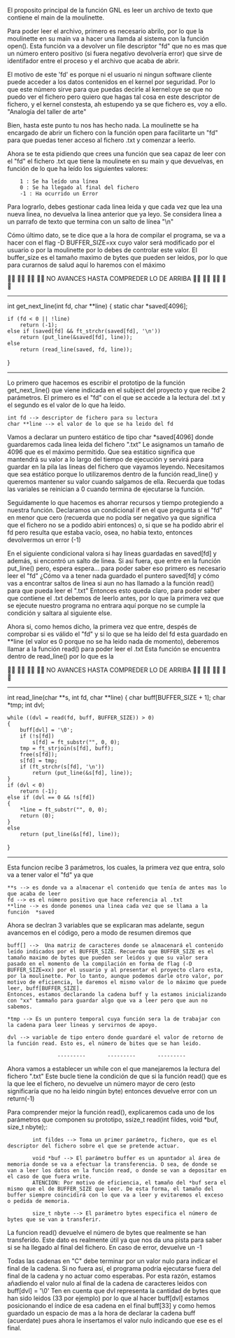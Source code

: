 El proposito principal de la función GNL es leer un archivo de texto que contiene el main de la moulinette.

Para poder leer el archivo, primero es necesario abrilo, por lo que la moulinette en su main va a hacer una llamda al sistema con la función open(). Esta función va a devolver un file descriptor "fd" que no es mas que un número entero positivo (si fuera negativo devolvería error) que sirve de identifador entre el proceso y el archivo que acaba de abrir.

El motivo de este 'fd' es porque ni el usuario ni ningun software cliente puede acceder a los datos contenidos en el kernel por seguridad. Por lo que este número sirve para que puedas decirle al kernel:oye se que no puedo ver el fichero pero quiero que hagas tal cosa en este descriptor de fichero, y el kernel constesta, ah estupendo ya se que fichero es, voy a ello. "Analogía del taller de arte"

Bien, hasta este punto tu nos has hecho nada. La moulinette se ha encargado de abrir un fichero con la función open para facilitarte un "fd" para que puedas tener acceso al fichero .txt y comenzar a leerlo.

Ahora se te esta pidiendo que crees una función que sea capaz de leer con el "fd" el fichero .txt que tiene la moulinete en su main y que devuelvas, en función de lo que ha leído los siguientes valores:

		1 : Se ha leído una línea
		0 : Se ha llegado al final del fichero
		-1 : Ha ocurrido un Error

Para lograrlo, debes gestionar cada linea leida y que cada vez que lea una nueva linea, no devuelva la linea anterior que ya leyo. Se considera linea a un parrafo de texto que termina con un salto de línea "\n"

Cómo último dato, se te dice que a la hora de compilar el programa, se va a hacer con el flag -D BUFFER_SIZE=xx cuyo valor será modificado por el usuario o por la moulinette por lo debes de controlar este valor. El buffer_size es el tamaño maximo de bytes que pueden ser leidos, por lo que para curarnos de salud aquí lo haremos con el máximo


🧪🧠 🧪🧠 🧪🧠 🧪🧠     NO AVANCES HASTA COMPREDER LO DE ARRIBA    🧪🧠 🧪🧠 🧪🧠 🧪🧠


*******************************************************
int		get_next_line(int fd, char **line)
{
	static char		*saved[4096];

	if (fd < 0 || !line)
		return (-1);
	else if (saved[fd] && ft_strchr(saved[fd], '\n'))
		return (put_line(&saved[fd], line));
	else
		return (read_line(saved, fd, line));
}
*******************************************************

Lo primero que hacemos es escribir el prototipo de la función get_next_line() que viene indicada en el subject del proyecto y que recibe 2 parámetros. El primero es el "fd" con el que se accede a la lectura del .txt y el segundo es el valor de lo que ha leido.

	int	fd --> descriptor de fichero para su lectura
	char **line --> el valor de lo que se ha leido del fd

Vamos a declarar un puntero estático de tipo char *saved[4096] donde guardaremos cada linea leida del fichero ".txt"  Le asignamos un tamaño de 4096 que es el máximo permitido.
Que sea estático significa que mantendrá su valor a lo largo del tiempo de ejecución y servirá para guardar en la pila las lineas del fichero que vayamos leyendo. Necesitamos que sea estático porque lo utilizaremos dentro de la función read_line() y queremos mantener su valor cuando salgamos de ella. Recuerda que todas las variales se reinician a 0 cuando termina de ejecutarse la función.

Seguidamente lo que hacemos es ahorrar recursos y tiempo protegiendo a nuestra función. Declaramos un condicional if en el que pregunta si el "fd" en menor que cero (recuerda que no podía ser negativo ya que significa que el fichero no se a podido abiri entonces) o, si que se ha podido abrir el fd pero resulta que estaba vacío, osea, no habia texto, entonces devolvermos un error (-1)


En el siguiente condicional valora si hay lineas guardadas en saved[fd] y además, si encontró un salto de linea. Si así fuera, que entre en la función put_line() pero, espera espera... para poder saber eso primero es necesario leer el "fd" ¿Cómo va a tener nada guardado el puntero saved[fd] y cómo vas a encontrar saltos de linea si aun no has llamado a la función read() para que pueda leer el ".txt"
Entonces esto queda claro, para poder saber que contiene el .txt debemos de leerlo antes, por lo que la primera vez que se ejecute nuestro programa no entrara aquí porque no se cumple la condición y saltara al siguiente else.

Ahora si, como hemos dicho, la primera vez que entre, despés de comprobar si es válido el "fd" y si lo que se ha leído del fd esta guardado en **line (el valor es 0 porque no se ha leido nada de momento), deberemos llamar a la función read() para poder leer el .txt
Esta función se encuentra dentro de read_line() por lo que es la


🧪🧠 🧪🧠 🧪🧠 🧪🧠     NO AVANCES HASTA COMPREDER LO DE ARRIBA    🧪🧠 🧪🧠 🧪🧠 🧪🧠


*******************************************************
int		read_line(char **s, int fd, char **line)
{
	char	buff[BUFFER_SIZE + 1];
	char	*tmp;
	int		dvl;

	while ((dvl = read(fd, buff, BUFFER_SIZE)) > 0)
	{
		buff[dvl] = '\0';
		if (!s[fd])
			s[fd] = ft_substr("", 0, 0);
		tmp = ft_strjoin(s[fd], buff);
		free(s[fd]);
		s[fd] = tmp;
		if (ft_strchr(s[fd], '\n'))
			return (put_line(&s[fd], line));
	}
	if (dvl < 0)
		return (-1);
	else if (dvl == 0 && !s[fd])
	{
		*line = ft_substr("", 0, 0);
		return (0);
	}
	else
		return (put_line(&s[fd], line));
}
*******************************************************

Esta funcion recibe 3 parámetros, los cuales, la primera vez que entra, solo va a tener valor el "fd" ya que

	**s --> es donde va a almacenar el contenido que tenía de antes mas lo que acaba de leer
	fd --> es el número positivo que hace referencia al .txt
	**line --> es donde ponemos una linea cada vez que se llama a la función  *saved

Ahora se declran 3 variables que se explicaran mas adelante, segun avancemos en el código, pero a modo de resumen diremos que

	buff[] -->  Una matriz de caracteres donde se almacenará el contenido leído indicados por el BUFFER_SIZE. Recuerda que BUFFER_SIZE es el tamaño maximo de bytes que pueden ser leidos y que su valor sera pasado en el momento de la compilación en forma de flag (-D BUFFER_SIZE=xx) por el usuario y al presentar el proyecto claro esta, por la moulinette. Por lo tanto, aunque podemos darle otro valor, por motivo de eficiencia, le daremos el mismo valor de lo máximo que puede leer, buff[BUFFER_SIZE].
	Entonces, estamos declarando la cadena buff y la estamos inicializando con "xx" tammaño para guardar algo que va a leer pero que aun no sabemos.

	*tmp --> Es un puntero temporal cuya función sera la de trabajar con la cadena para leer lineas y servirnos de apoyo.

	dvl --> variable de tipo entero donde guardaré el valor de retorno de la función read. Esto es, el número de bites que se han leido.

					---------		---------		---------

Ahora vamos a establecer un while con el que manejaremos la lectura del fichero ".txt"  Este bucle tiene la condición de que si la función read() que es la que lee el fichero, no devuelve un número mayor de cero (esto significaría que no ha leido ningún byte) entonces devuelve error con un return(-1)

Para comprender mejor la función read(), explicaremos cada uno de los parámetros que componen su prototipo, ssize_t read(int fildes, void *buf, size_t nbyte);:

			int fildes --> Toma un primer parámetro, fichero, que es el descriptor del fichero sobre el que se pretende actuar.

			void *buf --> El parámetro buffer es un apuntador al área de memoria donde se va a efectuar la transferencia. O sea, de donde se van a leer los datos en la función read, o donde se van a depositar en el caso de que fuera write.
			ATENCION: Por motivo de eficiencia, el tamaño del *buf sera el mismo que el de BUFFER_SIZE que leer. De esta forma, el tamaño del buffer siempre coincidirá con lo que va a leer y evitaremos el exceso o pedida de memoria.

			size_t nbyte --> El parámetro bytes especifica el número de bytes que se van a transferir.

La funcion read() devuelve el número de bytes que realmente se han transferido. Este dato es realmente útil ya que nos da una pista para saber si se ha llegado al final del fichero. En caso de error, devuelve un -1

Todas las cadenas en "C" debe terminar por un valor nulo para indicar el final de la cadena. Si no fuera así, el programa podría ejecutarse fuera del final de la cadena y no actuar como esperabas.
Por esta razón, estamos añadiendo el valor nulo al final de la cadena de caracteres leidos con buff[dvl] = '\0'
Ten en cuenta que dvl representa la cantidad de bytes que han sido leidos (33 por ejemplo) por lo que al hacer buff[dvl] estamos posicionando el índice de esa cadena en el final buff[33] y como hemos guardado un espacio de mas a la hora de declarar la cadena buff (acuerdate) pues ahora le insertamos el valor nulo indicando que ese es el final.
